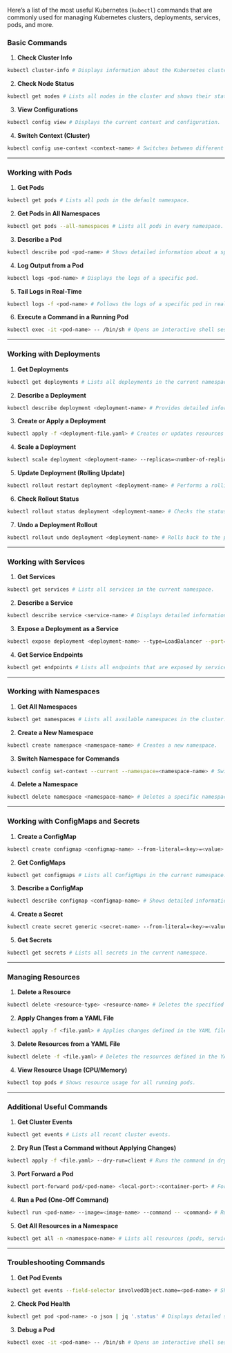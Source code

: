 Here’s a list of the most useful Kubernetes (`kubectl`) commands that are commonly used for managing Kubernetes clusters, deployments, services, pods, and more.

### **Basic Commands**

1. **Check Cluster Info**

```bash
kubectl cluster-info # Displays information about the Kubernetes cluster.
```

2. **Check Node Status**

```bash
kubectl get nodes # Lists all nodes in the cluster and shows their statuses.
```

3. **View Configurations**

```bash
kubectl config view # Displays the current context and configuration.
```

4. **Switch Context (Cluster)**

```bash
kubectl config use-context <context-name> # Switches between different cluster contexts.
```

---

### **Working with Pods**

1. **Get Pods**

```bash
kubectl get pods # Lists all pods in the default namespace.
```

2. **Get Pods in All Namespaces**

```bash
kubectl get pods --all-namespaces # Lists all pods in every namespace.
```

3. **Describe a Pod**

```bash
kubectl describe pod <pod-name> # Shows detailed information about a specific pod.
```

4. **Log Output from a Pod**

```bash
kubectl logs <pod-name> # Displays the logs of a specific pod.
```

5. **Tail Logs in Real-Time**

```bash
kubectl logs -f <pod-name> # Follows the logs of a specific pod in real-time.
```

6. **Execute a Command in a Running Pod**

```bash
kubectl exec -it <pod-name> -- /bin/sh # Opens an interactive shell session in the container (replace `/bin/sh` with the appropriate shell for your container).
```

---

### **Working with Deployments**

1. **Get Deployments**

```bash
kubectl get deployments # Lists all deployments in the current namespace.
```

2. **Describe a Deployment**

```bash
kubectl describe deployment <deployment-name> # Provides detailed information about a specific deployment.
```

3. **Create or Apply a Deployment**

```bash
kubectl apply -f <deployment-file.yaml> # Creates or updates resources in the deployment YAML file.
```

4. **Scale a Deployment**

```bash
kubectl scale deployment <deployment-name> --replicas=<number-of-replicas> # Scales the specified deployment to the desired number of replicas.
```

5. **Update Deployment (Rolling Update)**

```bash
kubectl rollout restart deployment <deployment-name> # Performs a rolling update by restarting the deployment.
```

6. **Check Rollout Status**

```bash
kubectl rollout status deployment <deployment-name> # Checks the status of a rollout.
```

7. **Undo a Deployment Rollout**

```bash
kubectl rollout undo deployment <deployment-name> # Rolls back to the previous version of the deployment.
```

---

### **Working with Services**

1. **Get Services**

```bash
kubectl get services # Lists all services in the current namespace.
```

2. **Describe a Service**

```bash
kubectl describe service <service-name> # Displays detailed information about a specific service.
```

3. **Expose a Deployment as a Service**

```bash
kubectl expose deployment <deployment-name> --type=LoadBalancer --port=80 --target-port=8080 # Exposes a deployment as a service. You can use `--type=NodePort`, `ClusterIP`, or `LoadBalancer`.
```

4. **Get Service Endpoints**

```bash
kubectl get endpoints # Lists all endpoints that are exposed by services.
```

---

### **Working with Namespaces**

1. **Get All Namespaces**

```bash
kubectl get namespaces # Lists all available namespaces in the cluster.
```

2. **Create a New Namespace**

```bash
kubectl create namespace <namespace-name> # Creates a new namespace.
```

3. **Switch Namespace for Commands**

```bash
kubectl config set-context --current --namespace=<namespace-name> # Switches the default namespace for all subsequent commands.
```

4. **Delete a Namespace**

```bash
kubectl delete namespace <namespace-name> # Deletes a specific namespace.
```

---

### **Working with ConfigMaps and Secrets**

1. **Create a ConfigMap**

```bash
kubectl create configmap <configmap-name> --from-literal=<key>=<value> # Creates a ConfigMap from literal key-value pairs.
```

2. **Get ConfigMaps**

```bash
kubectl get configmaps # Lists all ConfigMaps in the current namespace.
```

3. **Describe a ConfigMap**

```bash
kubectl describe configmap <configmap-name> # Shows detailed information about a specific ConfigMap.
```

4. **Create a Secret**

```bash
kubectl create secret generic <secret-name> --from-literal=<key>=<value> # Creates a secret with literal key-value pairs.
```

5. **Get Secrets**

```bash
kubectl get secrets # Lists all secrets in the current namespace.
```

---

### **Managing Resources**

1. **Delete a Resource**

```bash
kubectl delete <resource-type> <resource-name> # Deletes the specified resource, e.g., `kubectl delete pod my-pod`.
```

2. **Apply Changes from a YAML File**

```bash
kubectl apply -f <file.yaml> # Applies changes defined in the YAML file to the cluster.
```

3. **Delete Resources from a YAML File**

```bash
kubectl delete -f <file.yaml> # Deletes the resources defined in the YAML file.
```

4. **View Resource Usage (CPU/Memory)**

```bash
kubectl top pods # Shows resource usage for all running pods.
```

---

### **Additional Useful Commands**

1. **Get Cluster Events**

```bash
kubectl get events # Lists all recent cluster events.
```

2. **Dry Run (Test a Command without Applying Changes)**

```bash
kubectl apply -f <file.yaml> --dry-run=client # Runs the command in dry-run mode to see the result without applying it.
```

3. **Port Forward a Pod**

```bash
kubectl port-forward pod/<pod-name> <local-port>:<container-port> # Forwards a port from the local machine to a pod.
```

4. **Run a Pod (One-Off Command)**

```bash
kubectl run <pod-name> --image=<image-name> --command -- <command> # Runs a one-time pod that executes the specified command.
```

5. **Get All Resources in a Namespace**

```bash
kubectl get all -n <namespace-name> # Lists all resources (pods, services, deployments, etc.) in a specific namespace.
```

---

### **Troubleshooting Commands**

1. **Get Pod Events**

```bash
kubectl get events --field-selector involvedObject.name=<pod-name> # Shows events related to a specific pod for troubleshooting.
```

2. **Check Pod Health**

```bash
kubectl get pod <pod-name> -o json | jq '.status' # Displays detailed status information about a specific pod.
```

3. **Debug a Pod**

```bash
kubectl exec -it <pod-name> -- /bin/sh # Opens an interactive shell session inside the pod for debugging.
```
